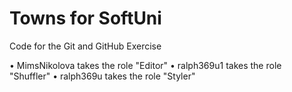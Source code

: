 # Towns for SoftUni
Code for the Git and GitHub Exercise

•	MimsNikolova takes the role "Editor"
•	ralph369u1 takes the role "Shuffler"
•	ralph369u takes the role "Styler"

